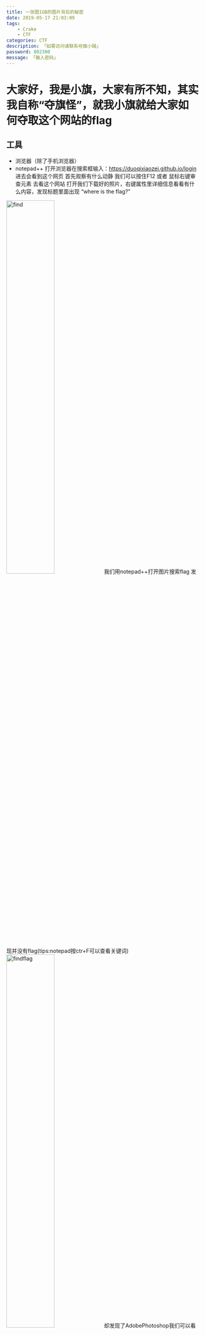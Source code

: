 ```yaml
---
title: 一张图1GB的图片背后的秘密
date: 2019-05-17 21:03:09
tags:
	- Crake
	- CTF
categories: CTF
description: 「如需访问请联系夺旗小贼」
password: 802300
message: 「输入密码」
---
```

# 大家好，我是小旗，大家有所不知，其实我自称“夺旗怪”，就我小旗就给大家如何夺取这个网站的flag
## 工具
- 浏览器（除了手机浏览器）
- notepad++
 打开浏览器在搜索框输入：https://duoqixiaozei.github.io/login
 	进去会看到这个网页
 首先观察有什么动静 我们可以按住F12 或者 鼠标右键审查元素 去看这个网站
打开我们下载好的照片，右键属性里详细信息看看有什么内容，发现标题里面出现 “where is the flag?” 
<img src="find.PNG" width = 50% height = 50% alt = "find" />
我们用notepad++打开图片搜索flag 发现并没有flag(tips:notepad按ctr+F可以查看关键词)
<img src="findflag.PNG" width= = 50% height = 50%  alt = "findflag" />
 却发现了AdobePhotoshop我们可以看的出这张图片是被P过的，然后按着ctrl+f搜索flag（因为我们看到标题“where is the flag?”）
  再次打开网页我们发现还是有一个没点击我们点击Try看看发现是一张加载不了的图片，加载不出的图片有的浏览器可以直接右键保存，而又一些就不行我们就按F12 点击Sources看到second.jpg我们下载到桌面，重复刚才的步骤，打开notepad++查看second然后按着ctrl+f搜索flag发现和刚才的图片一样，我们查看日期发现和那张图片日期都一样。
  紧接着我们看到两张图片的图片大小 发现one图片只有58.2 KB而second图片只有58.3 KB。
<img src="ram.PNG" width= = 50% height = 50%  alt = "字节" />
  可能是压缩包我们用改后缀为rar，不出意料，发现到一个文本文件，打开发现flag。
<img src="gain.PNG" width= = 50% height = 50%  alt = "gain" />
  发现flag发现是小写字母和数字 怀疑可能是md5 （如果MD5为32位是大写字母），推断是MD5 16位的。
 <img src="gain2.PNG" width= = 50% height = 50%  alt = "gain2" />
解密完我们把解密完的密文复制然后粘贴在那个网址里，复制完后再输入框双击。
<img src="double.PNG" width= = 50% height = 50%  alt = "double" />
 # 第二种思路 （不推荐碰运气有时候可以）
 暴力破解，在输入框跑字典（几率太小）
 # 第三种思路 在被禁按钮之后（推荐）
 我们在按F12和右键都按不了的时候我们可以尝试 在网站前面加view-source：然后就会出现网站的所编写的代码
 <img src="tips.PNG" width= = 50% height = 50%  alt = "tips" />
 看到js文件一个是禁掉按钮一个是文本框加密，找到参数，得知密码。
 作者：小旗
 	>上述的题目是CTF常见的隐写术，还有加密，之后我们会发布更多的CTF 有机会发布CTF相关介绍

